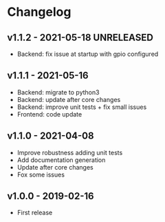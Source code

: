 # Changelog

## v1.1.2 - 2021-05-18 UNRELEASED

* Backend: fix issue at startup with gpio configured

## v1.1.1 - 2021-05-16

* Backend: migrate to python3
* Backend: update after core changes
* Backend: improve unit tests + fix small issues
* Frontend: code update

## v1.1.0 - 2021-04-08

* Improve robustness adding unit tests
* Add documentation generation
* Update after core changes
* Fox some issues

## v1.0.0 - 2019-02-16

* First release

